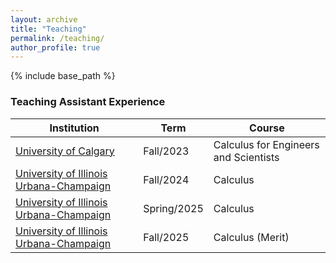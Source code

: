 ```yaml
---
layout: archive
title: "Teaching"
permalink: /teaching/
author_profile: true
---
```


{% include base_path %}


### Teaching Assistant Experience

| Institution                                     | Term        |  Course                                                      |
| --------------------------                      | ---------   | ------------------------------------------------------------ |
| [University of Calgary](#)                      | Fall/2023   | Calculus for Engineers and Scientists                        |
| [University of Illinois Urbana-Champaign](#)    | Fall/2024   | Calculus                                   |
| [University of Illinois Urbana-Champaign](#)    | Spring/2025   | Calculus                                   |
| [University of Illinois Urbana-Champaign](#)    | Fall/2025   | Calculus (Merit)                           |

<!-- {% for post in site.teaching reversed %}
  {% include archive-single.html %}
{% endfor %} -->
